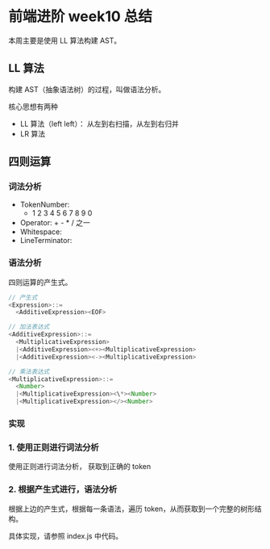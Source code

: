 # 前端进阶 week10 总结

本周主要是使用 LL 算法构建 AST。

## LL 算法

构建 AST（抽象语法树）的过程，叫做语法分析。

核心思想有两种

- LL 算法（left left）： 从左到右扫描，从左到右归并
- LR 算法

## 四则运算

### 词法分析

- TokenNumber:
  - 1 2 3 4 5 6 7 8 9 0
- Operator: + - \* / 之一
- Whitespace: <SP>
- LineTerminator: <LF> <CR>

### 语法分析

四则运算的产生式。

```js
// 产生式
<Expression>::=
  <AdditiveExpression><EOF>

// 加法表达式
<AdditiveExpression>::=
  <MultiplicativeExpression>
  |<AdditiveExpression><+><MultiplicativeExpression>
  |<AdditiveExpression><-><MultiplicativeExpression>

// 乘法表达式
<MultiplicativeExpression>::=
  <Number>
  |<MultiplicativeExpression><\*><Number>
  |<MultiplicativeExpression></><Number>

```

### 实现

### 1. 使用正则进行词法分析

使用正则进行词法分析， 获取到正确的 token

### 2. 根据产生式进行，语法分析

根据上边的产生式，根据每一条语法，遍历 token，从而获取到一个完整的树形结构。

具体实现，请参照 index.js 中代码。

